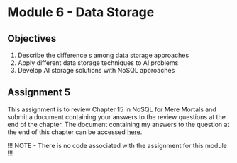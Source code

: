 # Module 6 - Data Storage

## Objectives
1. Describe the difference s among data storage approaches
2. Apply different data storage techniques to AI problems
3. Develop AI storage solutions with NoSQL approaches

## Assignment 5
This assignment is to review Chapter 15 in NoSQL for Mere Mortals and submit a document containing your answers to the review questions at the end of the chapter. The document containing my answers to the question at the end of this chapter can be accessed [here](./jwells52_module6_assignment5.docx).

!!! NOTE - There is no code associated with the assignment for this module !!!